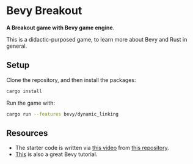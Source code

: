 # Bevy Breakout

**A Breakout game with Bevy game engine**.

This is a didactic-purposed game, to learn more about Bevy and Rust in general.

## Setup

Clone the repository, and then install the packages:

```sh
cargo install
```

Run the game with:

```sh
cargo run --features bevy/dynamic_linking
```

## Resources

- The starter code is written via [this video](https://www.youtube.com/watch?v=E9SzRc9HkOg) from [this repository](https://github.com/c-gamedev/bevy-breakout).
- [This](https://www.youtube.com/watch?v=B6ZFuYYZCSY) is also a great Bevy tutorial.
